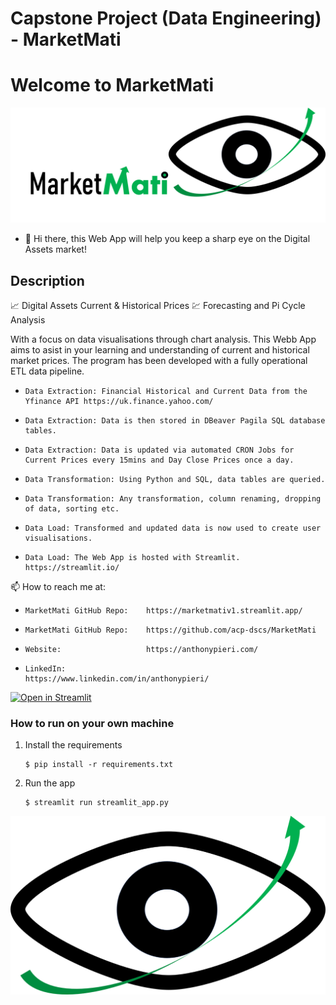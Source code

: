 # Capstone Project (Data Engineering) - MarketMati

# Welcome to MarketMati
![Alt text](https://raw.githubusercontent.com/acp-dscs/MarketMativ1/main/assets/MMEYE.png)
- 👋 Hi there, this Web App will help you keep a sharp eye on the Digital Assets market!

## Description

📈 Digital Assets Current & Historical Prices
💹 Forecasting and Pi Cycle Analysis

With a focus on data visualisations through chart analysis.
This Webb App aims to asist in your learning and understanding of current and historical market prices.
The program has been developed with a fully operational ETL data pipeline.

-     Data Extraction: Financial Historical and Current Data from the Yfinance API https://uk.finance.yahoo.com/
-     Data Extraction: Data is then stored in DBeaver Pagila SQL database tables.
-     Data Extraction: Data is updated via automated CRON Jobs for Current Prices every 15mins and Day Close Prices once a day.
-     Data Transformation: Using Python and SQL, data tables are queried.
-     Data Transformation: Any transformation, column renaming, dropping of data, sorting etc.
-     Data Load: Transformed and updated data is now used to create user visualisations.
-     Data Load: The Web App is hosted with Streamlit. https://streamlit.io/

📫 How to reach me at:
-     MarketMati GitHub Repo:    https://marketmativ1.streamlit.app/
-     MarketMati GitHub Repo:    https://github.com/acp-dscs/MarketMati
-     Website:                   https://anthonypieri.com/
-     LinkedIn:                  https://www.linkedin.com/in/anthonypieri/

[![Open in Streamlit](https://static.streamlit.io/badges/streamlit_badge_black_white.svg)](https://data-evaluation-template.streamlit.app/)

### How to run on your own machine

1. Install the requirements
   ```
   $ pip install -r requirements.txt
   ```
2. Run the app
   ```
   $ streamlit run streamlit_app.py
   ```

![Alt text](https://raw.githubusercontent.com/acp-dscs/MarketMativ1/main/assets/MarketMati.png)

<!---
acp-dscs/acp-dscs is a ✨ special ✨ repository because its `README.md` (this file) appears on my GitHub profile.
--->